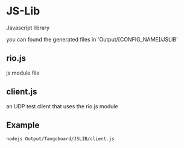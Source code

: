 # JS-Lib

Javascript library

you can found the generated files in 'Output/[CONFIG_NAME]/JSLIB'

## rio.js
js module file

## client.js
an UDP test client that uses the rio.js module

## Example
```
nodejs Output/Tangoboard/JSLIB/client.js
```

